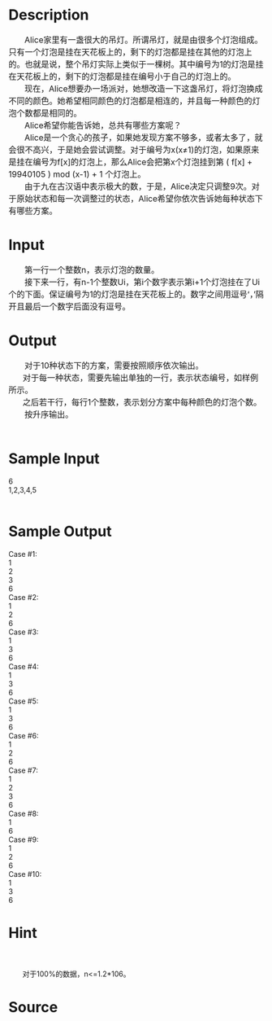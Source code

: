 
# Description

<div class="content"><div><span style="font-size: medium">       Alice家里有一盏很大的吊灯。所谓吊灯，就是由很多个灯泡组成。只有一个灯泡是挂在天花板上的，剩下的灯泡都是挂在其他的灯泡上的。也就是说，整个吊灯实际上类似于一棵树。其中编号为1的灯泡是挂在天花板上的，剩下的灯泡都是挂在编号小于自己的灯泡上的。</span></div>
<div><span style="font-size: medium">       现在，Alice想要办一场派对，她想改造一下这盏吊灯，将灯泡换成不同的颜色。她希望相同颜色的灯泡都是相连的，并且每一种颜色的灯泡个数都是相同的。</span></div>
<div><span style="font-size: medium">       Alice希望你能告诉她，总共有哪些方案呢？</span></div>
<div><span style="font-size: medium">       Alice是一个贪心的孩子，如果她发现方案不够多，或者太多了，就会很不高兴，于是她会尝试调整。对于编号为x(x≠1)的灯泡，如果原来是挂在编号为f[x]的灯泡上，那么Alice会把第x个灯泡挂到第 ( f[x] + 19940105 ) mod (x-1) + 1 个灯泡上。</span></div>
<div><span style="font-size: medium">       由于九在古汉语中表示极大的数，于是，Alice决定只调整9次。对于原始状态和每一次调整过的状态，Alice希望你依次告诉她每种状态下有哪些方案。</span></div></div>

# Input

<div class="content"><div><span style="font-size: medium">       第一行一个整数n，表示灯泡的数量。</span></div>
<div><span style="font-size: medium">       接下来一行，有n-1个整数Ui，第i个数字表示第i+1个灯泡挂在了Ui个的下面。保证编号为1的灯泡是挂在天花板上的。数字之间用逗号‘，’隔开且最后一个数字后面没有逗号。</span></div></div>

# Output

<div class="content"><div><span style="font-size: medium">       对于10种状态下的方案，需要按照顺序依次输出。</span></div>
<div style="text-indent: 21pt"><span style="font-size: medium">对于每一种状态，需要先输出单独的一行，表示状态编号，如样例所示。</span></div>
<div style="text-indent: 21pt"><span style="font-size: medium">之后若干行，每行1个整数，表示划分方案中每种颜色的灯泡个数。</span></div>
<div><span style="font-size: medium">       按升序输出。</span></div>
<div><span style="font-size: medium"> </span></div></div>

# Sample Input

<div class="content"><span class="sampledata">6<br/>
1,2,3,4,5<br/>
 <br/>
</span></div>

# Sample Output

<div class="content"><span class="sampledata">Case #1:<br/>
1<br/>
2<br/>
3<br/>
6<br/>
Case #2:<br/>
1<br/>
2<br/>
6<br/>
Case #3:<br/>
1<br/>
3<br/>
6<br/>
Case #4:<br/>
1<br/>
3<br/>
6<br/>
Case #5:<br/>
1<br/>
3<br/>
6<br/>
Case #6:<br/>
1<br/>
2<br/>
6<br/>
Case #7:<br/>
1<br/>
2<br/>
3<br/>
6<br/>
Case #8:<br/>
1<br/>
6<br/>
Case #9:<br/>
1<br/>
2<br/>
6<br/>
Case #10:<br/>
1<br/>
3<br/>
6<br/>
</span></div>

# Hint

<div class="content"><p></p><p><br/><br/>
       对于100%的数据，n&lt;=1.2*106。</p><p></p></div>

# Source

<div class="content"><p><a href="problemset.php?search="></a></p></div>

